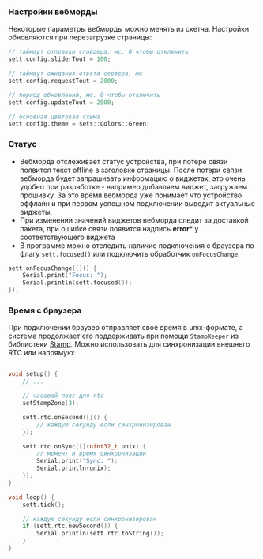 ### Настройки вебморды
Некоторые параметры вебморды можно менять из скетча. Настройки обновляются при перезагрузке страницы:

```cpp
// таймаут отправки слайдера, мс. 0 чтобы отключить
sett.config.sliderTout = 100;

// таймаут ожидания ответа сервера, мс
sett.config.requestTout = 2000;

// период обновлений, мс. 0 чтобы отключить
sett.config.updateTout = 2500;

// основная цветовая схема
sett.config.theme = sets::Colors::Green;
```

### Статус
- Вебморда отслеживает статус устройства, при потере связи появится текст offline в заголовке страницы. После потери связи вебморда будет запрашивать информацию о виджетах, это очень удобно при разработке - например добавляем виджет, загружаем прошивку. За это время вебморда уже понимает что устройство оффлайн и при первом успешном подключении выводит актуальные виджеты.
- При изменении значений виджетов вебморда следит за доставкой пакета, при ошибке связи появится надпись **error*** у соответствующего виджета
- В программе можно отследить наличие подключения с браузера по флагу `sett.focused()` или подключить обработчик `onFocusChange`

```cpp
sett.onFocusChange([]() {
    Serial.print("Focus: ");
    Serial.println(sett.focused());
});
```

### Время с браузера
При подключении браузер отправляет своё время в unix-формате, а система продолжает его поддерживать при помощи `StampKeeper` из библиотеки [Stamp](https://github.com/GyverLibs/Stamp). Можно использовать для синхронизации внешнего RTC или напрямую:

```cpp

void setup() {
    // ...

    // часовой пояс для rtc
    setStampZone(3);

    sett.rtc.onSecond([]() {
        // каждую секунду если синхронизирован
    });

    sett.rtc.onSync([](uint32_t unix) {
        // момент и время синхронизации
        Serial.print("Sync: ");
        Serial.println(unix);
    });
}

void loop() {
    sett.tick();

    // каждую секунду если синхронизирован
    if (sett.rtc.newSecond()) {
        Serial.println(sett.rtc.toString());
    }
}
```